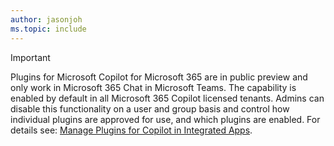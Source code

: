 ```yaml
---
author: jasonjoh
ms.topic: include
---
```


<!-- markdownlint-disable MD041-->

> [!IMPORTANT]
> Plugins for Microsoft Copilot for Microsoft 365 are in public preview and only work in Microsoft 365 Chat in Microsoft Teams. The capability is enabled by default in all Microsoft 365 Copilot licensed tenants. Admins can disable this functionality on a user and group basis and control how individual plugins are approved for use, and which plugins are enabled. For details see: [Manage Plugins for Copilot in Integrated Apps](/microsoft-365-docs/microsoft-365/admin/manage/manage-plugins-for-copilot-in-integrated-apps.md).
